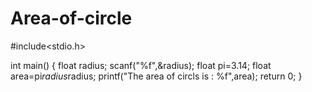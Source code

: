 # Area-of-circle
#include<stdio.h>

int main()
{
  float radius;
  scanf("%f",&radius);
  float pi=3.14;
  float area=pi*radius*radius;
  printf("The area of circls is : %f",area);
  return 0;
}

